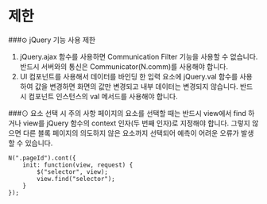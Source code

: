 제한
===
###⊙ jQuery 기능 사용 제한
1. jQuery.ajax 함수를 사용하면 Communication Filter 기능을  사용할 수 없습니다. 반드시 서버와의 통신은  Communicator(N.comm)를 사용해야 합니다.
2. UI 컴포넌트를 사용해서 데이터를 바인딩 한 입력 요소에 jQuery.val 함수를 사용하여 값을 변경하면 화면의 값만 변경되고 내부 데이터는 변경되지 않습니다. 반드시 컴포넌트 인스턴스의 val 메서드를 사용해야 합니다.

###⊙ 요소 선택 시 주의 사항
페이지의 요소를 선택할 때는 반드시 view에서 find 하거나 view를 jQuery 함수의 context 인자(두 번째 인자)로 지정해야 합니다. 그렇지 않으면 다른 블록 페이지의 의도하지 않은 요소까지 선택되어 예측이 어려운 오류가 발생할 수 있습니다.
```
N(".pageId").cont({
    init: function(view, request) {
        $("selector", view);
        view.find("selector");
    }
});
```